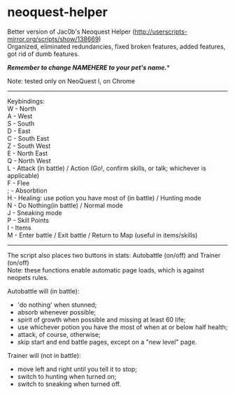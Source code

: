 # neoquest-helper
Better version of Jac0b's Neoquest Helper (http://userscripts-mirror.org/scripts/show/138669)  
Organized, eliminated redundancies, fixed broken features, added features, got rid of dumb features. 

*****Remember to change NAMEHERE to your pet's name.******

Note: tested only on NeoQuest I, on Chrome

---

Keybindings:  
W - North   
A - West   
S - South   
D - East   
C - South East   
Z - South West   
E - North East   
Q - North West   
L - Attack (in battle) / Action (Go!, confirm skills, or talk; whichever is applicable)  
F - Flee   
; - Absorbtion   
H - Healing: use potion you have most of (in battle) / Hunting mode   
N - Do Nothing(in battle) / Normal mode   
J - Sneaking mode   
P - Skill Points   
I - Items   
M - Enter battle / Exit battle / Return to Map (useful in items/skills)  

---

The script also places two buttons in stats: Autobattle (on/off) and Trainer (on/off)  
Note: these functions enable automatic page loads, which is against neopets rules.  

Autobattle will (in battle):  
 - 'do nothing' when stunned;  
 - absorb whenever possible;  
 - spirit of growth when possible and missing at least 60 life;  
 - use whichever potion you have the most of when at or below half health;  
 - attack, of course, otherwise;  
 - skip start and end battle pages, except on a "new level" page.  

Trainer will (not in battle):  
 - move left and right until you tell it to stop;  
 - switch to hunting when turned on;  
 - switch to sneaking when turned off.  
